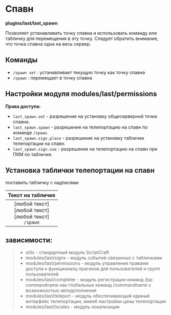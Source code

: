 <!-- TITLE: Спавн -->
<!-- SUBTITLE: Описания плагина Спавн -->

# Спавн
**plugins/last/last_spawn**

Позволяет устанавливать точку спавна и использовать команду или табличку для перемещения в эту точку. Следует обратить внимание, что точка спавна одна на весь сервер.
     
## Команды
- `/spawn set` : устанавливает текущую точку как точку спавна
- `/spawn` : перемещает в точку спавна

## Настройки модуля modules/last/permissions
**Права доступа:**
- `last_spawn.set` - разрешение на установку общесерверной точки спавна.
- `last_spawn.spawn` - разрешение на телепортацию на спавн по команде `/spawn`.
- `last_spawn.sign.place` - разрешение на установку табличек телепортации на спавн.
- `last_spawn.sign.use` - разрешение на телепортацию на спавн при ПКМ по табличке.

## Установка таблички телепортации на спавн
поставить табличку с надписями

|Текст на табличке|
|:---------------:|
|[любой текст] </br> [любой текст] </br> [любой текст] </br> `/spawn`|

## зависимости:
> - utils - стандартный модуль ScriptCraft
> - modules/last/signs       - модуль событий связанных с табличками
> - modules/last/permissions - модуль управления правами доступа к функционалц прагинов для пользователей и групп пользователей
> - modules/last/completer   - модуль регистрации команд /jsp commandname как глобальных команд /commandname с возможностью автодополнения
> - modules/last/teleport    - модуль обеспечивающий единый интерфейс телепортации, имееб настройки цены телепортации
> - modules/last/locales     - модуль локализации
